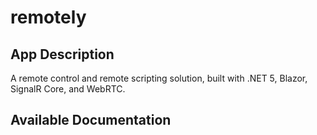 # remotely

## App Description

A remote control and remote scripting solution, built with .NET 5, Blazor, SignalR Core, and WebRTC.

## Available Documentation

